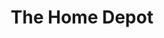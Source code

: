 ---
title: "The Home Depot"
url: /philadelphia/the-home-depot-south-christopher-columbus-boulevard/
shop: doityourself
---